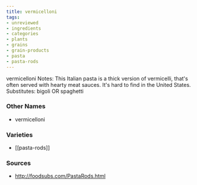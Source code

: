 ```yaml
---
title: vermicelloni
tags:
- unreviewed
- ingredients
- categories
- plants
- grains
- grain-products
- pasta
- pasta-rods
---
```

vermicelloni Notes: This Italian pasta is a thick version of vermicelli, that's often served with hearty meat sauces. It's hard to find in the United States. Substitutes: bigoli OR spaghetti

### Other Names

* vermicelloni

### Varieties

* [[pasta-rods]]

### Sources
* http://foodsubs.com/PastaRods.html
